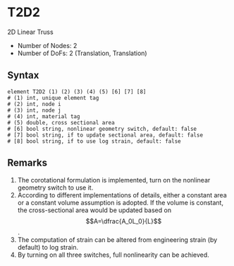 # T2D2

2D Linear Truss

* Number of Nodes: 2
* Number of DoFs: 2 (Translation, Translation)

## Syntax

```
element T2D2 (1) (2) (3) (4) (5) [6] [7] [8]
# (1) int, unique element tag
# (2) int, node i
# (3) int, node j
# (4) int, material tag
# (5) double, cross sectional area
# [6] bool string, nonlinear geometry switch, default: false
# [7] bool string, if to update sectional area, default: false
# [8] bool string, if to use log strain, default: false
```

## Remarks

1. The corotational formulation is implemented, turn on the nonlinear geometry switch to use it.
2. According to different implementations of details, either a constant area or a constant volume assumption is adopted.
   If the volume is constant, the cross-sectional area would be updated based on $$A=\dfrac{A_0L_0}{L}$$.
3. The computation of strain can be altered from engineering strain (by default) to log strain.
4. By turning on all three switches, full nonlinearity can be achieved.
